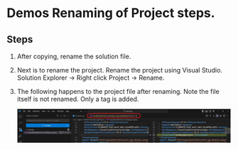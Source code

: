 # Demos Renaming of Project steps.

## Steps
1. After copying, rename the solution file.
2. Next is to rename the project. Rename the project using Visual Studio. Solution Explorer -> Right click Project -> Rename.
3. The following happens to the project file after renaming. Note the file itself is not renamed. Only a tag is added.

    ![Rename Project file](images/50_50RenamedProject.jpg)